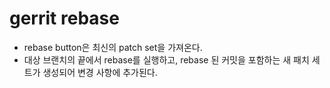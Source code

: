 # gerrit rebase

- rebase button은 최신의 patch set을 가져온다.
- 대상 브랜치의 끝에서 rebase를 실행하고, rebase 된 커밋을 포함하는 새 패치 세트가 생성되어 변경 사항에 추가된다.
